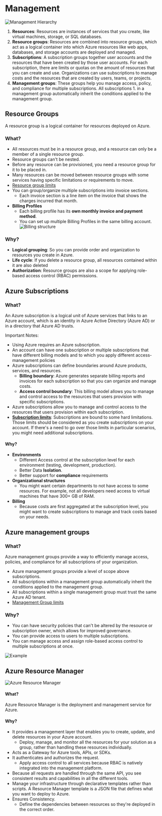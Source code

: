 # Management

![Management Hierarchy](https://docs.microsoft.com/en-us/learn/azure-fundamentals/azure-architecture-fundamentals/media/hierarchy-372fef74.png)

1. **Resources**: Resources are instances of services that you create, like virtual machines, storage, or SQL databases.
1. **Resource groups**: Resources are combined into resource groups, which act as a logical container into which Azure resources like web apps, databases, and storage accounts are deployed and managed.
1. **Subscriptions**: A subscription groups together user accounts and the resources that have been created by those user accounts. For each subscription, there are limits or quotas on the amount of resources that you can create and use. Organizations can use subscriptions to manage costs and the resources that are created by users, teams, or projects.
1. **Management groups**: These groups help you manage access, policy, and compliance for multiple subscriptions. All subscriptions 1. in a management group automatically inherit the conditions applied to the management group.

## Resource Groups

A resource group is a logical container for resources deployed on Azure.

### What?

-   All resources must be in a resource group, and a resource can only be a member of a single resource group.
-   Resource groups can't be nested.
-   Before any resource can be provisioned, you need a resource group for it to be placed in.
-   Many resources can be moved between resource groups with some services having specific limitations or requirements to move.
-   [Resource group limits](https://docs.microsoft.com/en-us/azure/azure-resource-manager/management/azure-subscription-service-limits#resource-group-limits)
-   You can group/organize multiple subscriptions into invoice sections.
    -   Each invoice section is a line item on the invoice that shows the charges incurred that month.
-   **Billing Profiles**
    -   Each billing profile has its **own monthly invoice and payment method**.
    -   You can set up multiple Billing Profiles in the same billing account.
        ![Billing structure](https://docs.microsoft.com/en-us/learn/azure-fundamentals/azure-architecture-fundamentals/media/billing-structure-overview-2c81a8ad.png)

### Why?

-   **Logical grouping**: So you can provide order and organization to resources you create in Azure.
-   **Life cycle**: If you delete a resource group, all resources contained within it are also deleted
-   **Authorization**: Resource groups are also a scope for applying role-based access control (RBAC) permissions.

## Azure Subscriptions

### What?

An Azure subscription is a logical unit of Azure services that links to an Azure account, which is an identity in Azure Active Directory (Azure AD) or in a directory that Azure AD trusts.

Important Notes:

-   Using Azure requires an Azure subscription.
-   An account can have one subscription or multiple subscriptions that have different billing models and to which you apply different access-management policies
-   Azure subscriptions can define boundaries around Azure products, services, and resources.
    -   **Billing boundary**: Azure generates separate billing reports and invoices for each subscription so that you can organize and manage costs.
    -   **Access control boundary**: This billing model allows you to manage and control access to the resources that users provision with specific subscriptions.
-   Azure subscriptions allow you to manage and control access to the resources that users provision within each subscription.
-   [**Subscription limits**](https://docs.microsoft.com/en-us/azure/azure-resource-manager/management/azure-subscription-service-limits#subscription-limits): Subscriptions are bound to some hard limitations. Those limits should be considered as you create subscriptions on your account. If there's a need to go over those limits in particular scenarios, you might need additional subscriptions.

#### Why?

-   **Environments**
    -   Different Access control at the subscription level for each environment (testing, development, production).
    -   Better Data **Isolation**.
    -   Better support for **compliance** requirements
-   **Organizational structures**
    -   You might want certain departments to not have access to some resources. For example, not all developers need access to virtual machines that have 300+ GB of RAM.
-   **Billing**
    -   Because costs are first aggregated at the subscription level, you might want to create subscriptions to manage and track costs based on your needs.

## Azure management groups

### What?

Azure management groups provide a way to efficiently manage access, policies, and compliance for all subscriptions of your organization.

-   Azure management groups provide a level of scope above subscriptions.
-   All subscriptions within a management group automatically inherit the conditions applied to the management group.
-   All subscriptions within a single management group must trust the same Azure AD tenant.
-   [Management Group limits](https://docs.microsoft.com/en-us/azure/azure-resource-manager/management/azure-subscription-service-limits#management-group-limits)

### Why?

-   You can have security policies that can't be altered by the resource or subscription owner, which allows for improved governance.
-   You can provide access to users to multiple subscriptions.
-   You can manage access and assign role-based access control to multiple subscriptions at once.

![Example](https://docs.microsoft.com/en-us/learn/azure-fundamentals/azure-architecture-fundamentals/media/management-groups-and-subscriptions-bba71896.png)

## Azure Resource Manager

![Azure Resource Manager](https://docs.microsoft.com/en-us/learn/azure-fundamentals/azure-architecture-fundamentals/media/consistent-management-layer-feef9259.png)

#### What?

Azure Resource Manager is the deployment and management service for Azure.

#### Why?

-   It provides a management layer that enables you to create, update, and delete resources in your Azure account.
    -   Deploy, manage, and monitor all the resources for your solution as a group, rather than handling these resources individually.
-   Acts as a Gateway for Azure tools, APIs, or SDKs.
-   It authenticates and authorizes the request.
    -   Apply access control to all services because RBAC is natively integrated into the management platform.
-   Because all requests are handled through the same API, you see consistent results and capabilities in all the different tools.
-   Manage your infrastructure through declarative templates rather than scripts. A Resource Manager template is a JSON file that defines what you want to deploy to Azure.
-   Ensures Consistency.
    -   Define the dependencies between resources so they're deployed in the correct order.
